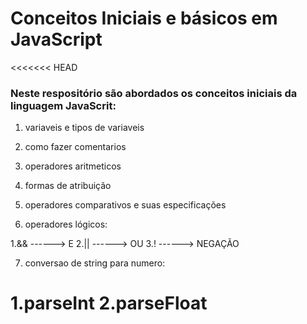 # Conceitos Iniciais e básicos em JavaScript #

<<<<<<< HEAD
### Neste respositório são abordados os conceitos iniciais da linguagem JavaScrit: ###

1. variaveis e tipos de variaveis
2. como fazer comentarios
3. operadores aritmeticos
4. formas de atribuição
5. operadores comparativos e suas especificações

6. operadores lógicos:

1.&& ------> E
2.|| ------> OU
3.!  ------> NEGAÇÃO

7. conversao de string para numero:

1.parseInt
2.parseFloat
=======
